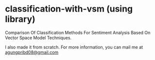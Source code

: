 # classification-with-vsm (using library)
Comparison Of Classification Methods For Sentiment Analysis Based On Vector Space Model Techniques. 

I also made it from scratch. For more information, you can mail me at agungpribd08@gmail.com
